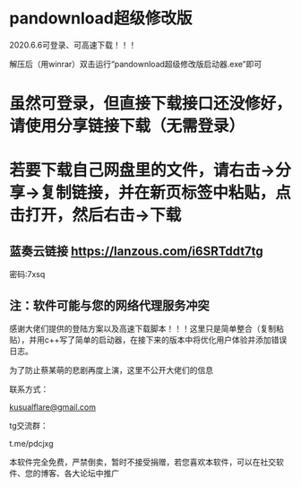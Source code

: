 # pandownload超级修改版

2020.6.6可登录、可高速下载！！！

解压后（用winrar）双击运行“pandownload超级修改版启动器.exe”即可

# 虽然可登录，但直接下载接口还没修好，请使用分享链接下载（无需登录）

# 若要下载自己网盘里的文件，请右击->分享->复制链接，并在新页标签中粘贴，点击打开，然后右击->下载

## 蓝奏云链接 https://lanzous.com/i6SRTddt7tg
密码:7xsq

## 注：软件可能与您的网络代理服务冲突

感谢大佬们提供的登陆方案以及高速下载脚本！！！这里只是简单整合（复制粘贴），并用c++写了简单的启动器，在接下来的版本中将优化用户体验并添加错误日志。

为了防止蔡某萌的悲剧再度上演，这里不公开大佬们的信息

联系方式：

kusualflare@gmail.com

tg交流群：

t.me/pdcjxg

本软件完全免费，严禁倒卖，暂时不接受捐赠，若您喜欢本软件，可以在社交软件、您的博客、各大论坛中推广
